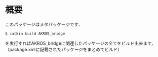 # 概要
このパッケージはメタパッケージです．
```  
$ catkin build AKROS_bridge
```
を実行すればAKROS_bridgeに関連したパッケージの全てをビルド出来ます．  
（package.xmlに記載されたパッケージをまとめてビルド）